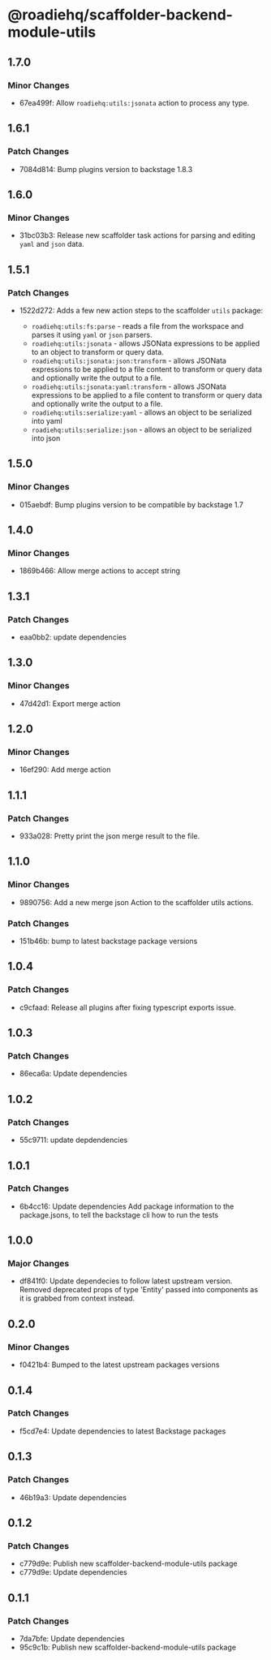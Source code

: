 # @roadiehq/scaffolder-backend-module-utils

## 1.7.0

### Minor Changes

- 67ea499f: Allow `roadiehq:utils:jsonata` action to process any type.

## 1.6.1

### Patch Changes

- 7084d814: Bump plugins version to backstage 1.8.3

## 1.6.0

### Minor Changes

- 31bc03b3: Release new scaffolder task actions for parsing and editing `yaml` and `json` data.

## 1.5.1

### Patch Changes

- 1522d272: Adds a few new action steps to the scaffolder `utils` package:

  - `roadiehq:utils:fs:parse` - reads a file from the workspace and parses it using `yaml` or `json` parsers.
  - `roadiehq:utils:jsonata` - allows JSONata expressions to be applied to an object to transform or query data.
  - `roadiehq:utils:jsonata:json:transform` - allows JSONata expressions to be applied to a file content to transform or query data and optionally write the output to a file.
  - `roadiehq:utils:jsonata:yaml:transform` - allows JSONata expressions to be applied to a file content to transform or query data and optionally write the output to a file.
  - `roadiehq:utils:serialize:yaml` - allows an object to be serialized into yaml
  - `roadiehq:utils:serialize:json` - allows an object to be serialized into json

## 1.5.0

### Minor Changes

- 015aebdf: Bump plugins version to be compatible by backstage 1.7

## 1.4.0

### Minor Changes

- 1869b466: Allow merge actions to accept string

## 1.3.1

### Patch Changes

- eaa0bb2: update dependencies

## 1.3.0

### Minor Changes

- 47d42d1: Export merge action

## 1.2.0

### Minor Changes

- 16ef290: Add merge action

## 1.1.1

### Patch Changes

- 933a028: Pretty print the json merge result to the file.

## 1.1.0

### Minor Changes

- 9890756: Add a new merge json Action to the scaffolder utils actions.

### Patch Changes

- 151b46b: bump to latest backstage package versions

## 1.0.4

### Patch Changes

- c9cfaad: Release all plugins after fixing typescript exports issue.

## 1.0.3

### Patch Changes

- 86eca6a: Update dependencies

## 1.0.2

### Patch Changes

- 55c9711: update depdendencies

## 1.0.1

### Patch Changes

- 6b4cc16: Update dependencies
  Add package information to the package.jsons, to tell the backstage cli how to run the tests

## 1.0.0

### Major Changes

- df841f0: Update dependecies to follow latest upstream version. Removed deprecated props of type 'Entity' passed into components as it is grabbed from context instead.

## 0.2.0

### Minor Changes

- f0421b4: Bumped to the latest upstream packages versions

## 0.1.4

### Patch Changes

- f5cd7e4: Update dependencies to latest Backstage packages

## 0.1.3

### Patch Changes

- 46b19a3: Update dependencies

## 0.1.2

### Patch Changes

- c779d9e: Publish new scaffolder-backend-module-utils package
- c779d9e: Update dependencies

## 0.1.1

### Patch Changes

- 7da7bfe: Update dependencies
- 95c9c1b: Publish new scaffolder-backend-module-utils package
